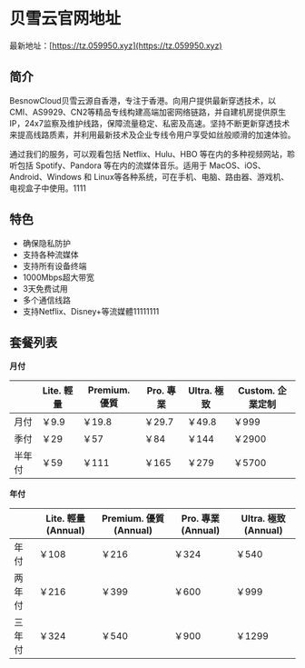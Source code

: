 # 贝雪云官网地址

最新地址：[https://tz.059950.xyz](https://tz.059950.xyz)

## 简介

BesnowCloud贝雪云源自香港，专注于香港。向用户提供最新穿透技术，以CMI、AS9929、CN2等精品专线构建高端加密网络链路，并自建机房提供原生IP，24x7监察及维护线路，保障流量稳定、私密及高速。坚持不断更新穿透技术来提高线路质素，并利用最新技术及企业专线令用户享受如丝般顺滑的加速体验。

通过我们的服务，可以观看包括 Netflix、Hulu、HBO 等在内的多种视频网站，聆听包括 Spotify、Pandora 等在内的流媒体音乐。适用于 MacOS、iOS、Android、Windows 和 Linux等各种系统，可在手机、电脑、路由器、游戏机、电视盒子中使用。1111

## 特色

* 确保隐私防护
* 支持各种流媒体
* 支持所有设备终端
* 1000Mbps超大带宽
* 3天免费试用
* 多个通信线路
* 支持Netflix、Disney+等流媒體11111111

## 套餐列表

**月付**

||Lite. 輕量|Premium. 優質|Pro. 專業|Ultra. 極致|Custom. 企業定制|
|----|----|----|----|----|----|
|月付|￥9.9|￥19.8|￥29.7|￥49.8|￥999|
|季付|￥29|￥57|￥84|￥144|￥2900|
|半年付|￥59|￥111|￥165|￥279|￥5700|

**年付**

||Lite. 輕量(Annual)|Premium. 優質(Annual)|Pro. 專業(Annual)|Ultra. 極致(Annual)|
|----|----|----|----|----|
|年付|￥108|￥216|￥324|￥540|
|两年付|￥216|￥399|￥600|￥999|
|三年付|￥324|￥540|￥900|￥1299|
